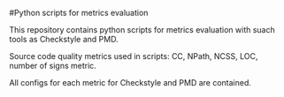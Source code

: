 #Python scripts for metrics evaluation

This repository contains python scripts for metrics evaluation with suach tools as Checkstyle and PMD.

Source code quality metrics used in scripts: CC, NPath, NCSS, LOC, number of signs metric.

All configs for each metric for Checkstyle and PMD are contained. 
